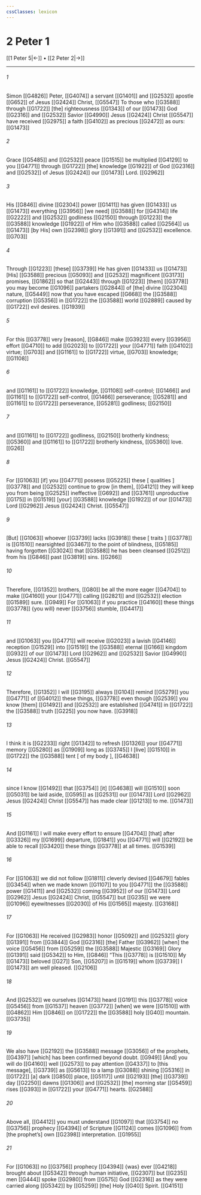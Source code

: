 ```yaml
---
cssClasses: lexicon
---
```


# 2 Peter 1

[[1 Peter 5|←]] • [[2 Peter 2|→]]

---

###### 1
Simon [[G4826]] Peter, [[G4074]] a servant [[G1401]] and [[G2532]] apostle [[G652]] of Jesus [[G2424]] Christ, [[G5547]] To those who [[G3588]] through [[G1722]] [the] righteousness [[G1343]] of our [[G1473]] God [[G2316]] and [[G2532]] Savior [[G4990]] Jesus [[G2424]] Christ [[G5547]] have received [[G2975]] a faith [[G4102]] as precious [[G2472]] as ours: [[G1473]]

###### 2
Grace [[G5485]] and [[G2532]] peace [[G1515]] be multiplied [[G4129]] to you [[G4771]] through [[G1722]] [the] knowledge [[G1922]] of God [[G2316]] and [[G2532]] of Jesus [[G2424]] our [[G1473]] Lord. [[G2962]]

###### 3
His [[G846]] divine [[G2304]] power [[G1411]] has given [[G1433]] us [[G1473]] everything [[G3956]] [we need] [[G3588]] for [[G4314]] life [[G2222]] and [[G2532]] godliness [[G2150]] through [[G1223]] the [[G3588]] knowledge [[G1922]] of Him who [[G3588]] called [[G2564]] us [[G1473]] [by His] own [[G2398]] glory [[G1391]] and [[G2532]] excellence. [[G703]]

###### 4
Through [[G1223]] [these] [[G3739]] He has given [[G1433]] us [[G1473]] [His] [[G3588]] precious [[G5093]] and [[G2532]] magnificent [[G3173]] promises, [[G1862]] so that [[G2443]] through [[G1223]] [them] [[G3778]] you may become [[G1096]] partakers [[G2844]] of [the] divine [[G2304]] nature, [[G5449]] now that you have escaped [[G668]] the [[G3588]] corruption [[G5356]] in [[G1722]] the [[G3588]] world [[G2889]] caused by [[G1722]] evil desires. [[G1939]]

###### 5
For this [[G3778]] very [reason], [[G846]] make [[G3923]] every [[G3956]] effort [[G4710]] to add [[G2023]] to [[G1722]] your [[G4771]] faith [[G4102]] virtue; [[G703]] and [[G1161]] to [[G1722]] virtue, [[G703]] knowledge; [[G1108]]

###### 6
and [[G1161]] to [[G1722]] knowledge, [[G1108]] self-control; [[G1466]] and [[G1161]] to [[G1722]] self-control, [[G1466]] perseverance; [[G5281]] and [[G1161]] to [[G1722]] perseverance, [[G5281]] godliness; [[G2150]]

###### 7
and [[G1161]] to [[G1722]] godliness, [[G2150]] brotherly kindness; [[G5360]] and [[G1161]] to [[G1722]] brotherly kindness, [[G5360]] love. [[G26]]

###### 8
For [[G1063]] [if] you [[G4771]] possess [[G5225]] these [ qualities ] [[G3778]] and [[G2532]] continue to grow [in them], [[G4121]] they will keep you from being [[G2525]] ineffective [[G692]] and [[G3761]] unproductive [[G175]] in [[G1519]] [your] [[G3588]] knowledge [[G1922]] of our [[G1473]] Lord [[G2962]] Jesus [[G2424]] Christ. [[G5547]]

###### 9
[But] [[G1063]] whoever [[G3739]] lacks [[G3918]] these [ traits ] [[G3778]] is [[G1510]] nearsighted [[G3467]] to the point of blindness, [[G5185]] having forgotten [[G3024]] that [[G3588]] he has been cleansed [[G2512]] from his [[G846]] past [[G3819]] sins. [[G266]]

###### 10
Therefore, [[G1352]] brothers, [[G80]] be all the more eager [[G4704]] to make [[G4160]] your [[G4771]] calling [[G2821]] and [[G2532]] election [[G1589]] sure. [[G949]] For [[G1063]] if you practice [[G4160]] these things [[G3778]] {you will} never [[G3756]] stumble, [[G4417]]

###### 11
and [[G1063]] you [[G4771]] will receive [[G2023]] a lavish [[G4146]] reception [[G1529]] into [[G1519]] the [[G3588]] eternal [[G166]] kingdom [[G932]] of our [[G1473]] Lord [[G2962]] and [[G2532]] Savior [[G4990]] Jesus [[G2424]] Christ. [[G5547]]

###### 12
Therefore, [[G1352]] I will [[G3195]] always [[G104]] remind [[G5279]] you [[G4771]] of [[G4012]] these things, [[G3778]] even though [[G2539]] you know [them] [[G1492]] and [[G2532]] are established [[G4741]] in [[G1722]] the [[G3588]] truth [[G225]] you now have. [[G3918]]

###### 13
I think it is [[G2233]] right [[G1342]] to refresh [[G1326]] your [[G4771]] memory [[G5280]] as [[G1909]] long as [[G3745]] I [live] [[G1510]] in [[G1722]] the [[G3588]] tent [ of my body ], [[G4638]]

###### 14
since I know [[G1492]] that [[G3754]] [it] [[G4638]] will [[G1510]] soon [[G5031]] be laid aside, [[G595]] as [[G2531]] our [[G1473]] Lord [[G2962]] Jesus [[G2424]] Christ [[G5547]] has made clear [[G1213]] to me. [[G1473]]

###### 15
And [[G1161]] I will make every effort to ensure [[G4704]] [that] after [[G3326]] my [[G1699]] departure, [[G1841]] you [[G4771]] will [[G2192]] be able to recall [[G3420]] these things [[G3778]] at all times. [[G1539]]

###### 16
For [[G1063]] we did not follow [[G1811]] cleverly devised [[G4679]] fables [[G3454]] when we made known [[G1107]] to you [[G4771]] the [[G3588]] power [[G1411]] and [[G2532]] coming [[G3952]] of our [[G1473]] Lord [[G2962]] Jesus [[G2424]] Christ, [[G5547]] but [[G235]] we were [[G1096]] eyewitnesses [[G2030]] of His [[G1565]] majesty. [[G3168]]

###### 17
For [[G1063]] He received [[G2983]] honor [[G5092]] and [[G2532]] glory [[G1391]] from [[G3844]] God [[G2316]] [the] Father [[G3962]] [when] the voice [[G5456]] from [[G5259]] the [[G3588]] Majestic [[G3169]] Glory [[G1391]] said [[G5342]] to Him, [[G846]] “This [[G3778]] is [[G1510]] My [[G1473]] beloved [[G27]] Son, [[G5207]] in [[G1519]] whom [[G3739]] I [[G1473]] am well pleased. [[G2106]]

###### 18
And [[G2532]] we ourselves [[G1473]] heard [[G191]] this [[G3778]] voice [[G5456]] from [[G1537]] heaven [[G3772]] [when] we were [[G1510]] with [[G4862]] Him [[G846]] on [[G1722]] the [[G3588]] holy [[G40]] mountain. [[G3735]]

###### 19
We also have [[G2192]] the [[G3588]] message [[G3056]] of the prophets, [[G4397]] [which] has been confirmed beyond doubt. [[G949]] [And] you will do [[G4160]] well [[G2573]] to pay attention [[G4337]] to [this message], [[G3739]] as [[G5613]] to a lamp [[G3088]] shining [[G5316]] in [[G1722]] [a] dark [[G850]] place, [[G5117]] until [[G2193]] [the] [[G3739]] day [[G2250]] dawns [[G1306]] and [[G2532]] [the] morning star [[G5459]] rises [[G393]] in [[G1722]] your [[G4771]] hearts. [[G2588]]

###### 20
Above all, [[G4412]] you must understand [[G1097]] that [[G3754]] no [[G3756]] prophecy [[G4394]] of Scripture [[G1124]] comes [[G1096]] from [the prophet’s] own [[G2398]] interpretation. [[G1955]]

###### 21
For [[G1063]] no [[G3756]] prophecy [[G4394]] {was} ever [[G4218]] brought about [[G5342]] through human initiative, [[G2307]] but [[G235]] men [[G444]] spoke [[G2980]] from [[G575]] God [[G2316]] as they were carried along [[G5342]] by [[G5259]] [the] Holy [[G40]] Spirit. [[G4151]]

